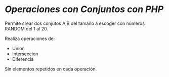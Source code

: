 # *Operaciones con Conjuntos con PHP*

Permite crear dos conjutos A,B del tamaño a escoger con números RANDOM del 1 al 20.

Realiza operaciones de:
* Union
* Interseccion
* Diferencia

Sin elementos repetidos en cada operación.